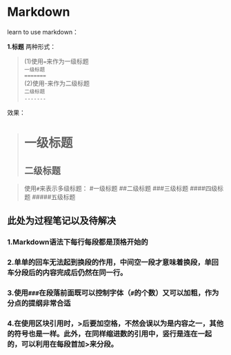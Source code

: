 # Markdown
   learn to use markdown：

**1.标题**
两种形式：
> (1)使用`=`来作为一级标题   
>`一级标题`  
>`=======`  
> (2)使用-来作为二级标题  
>`二级标题`  
>`-------`  

效果：  

> 一级标题    
> ==========
> 二级标题    
> -------

> 使用`#`来表示多级标题：
> #一级标题
> ##二级标题
> ###三级标题
> ####四级标题
> #####五级标题

## 此处为过程笔记以及待解决

### 1.Markdown语法下每行每段都是顶格开始的

### 2.单单的回车无法起到换段的作用，中间空一段才意味着换段，单回车分段后的内容完成后仍然在同一行。

### 3.使用`###`在段落前面既可以控制字体（`#`的个数）又可以加粗，作为分点的提纲非常合适

### 4.在使用区块引用时，>后要加空格，不然会误以为是内容之一，其他的符号也是一样。此外，在同样缩进数的引用中，竖行是连在一起的，可以利用在每段首加>来分段。
